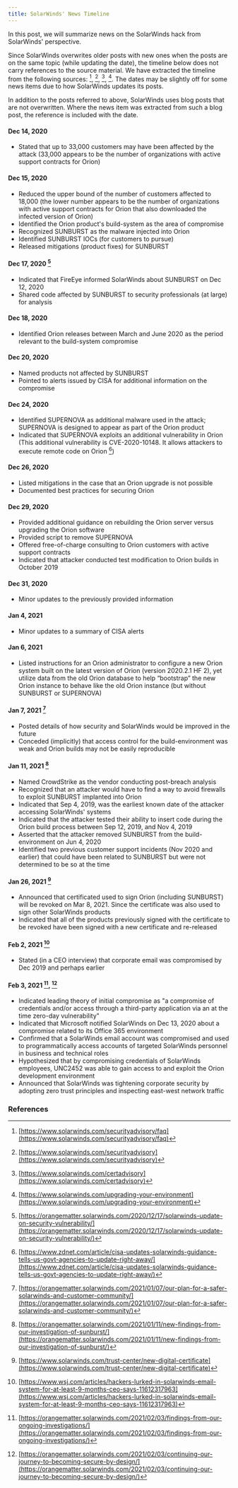```yaml
---
title: SolarWinds' News Timeline
---
```


In this post, we will summarize news on the SolarWinds hack from SolarWinds' perspective.

Since SolarWinds overwrites older posts with new ones when the posts are on the same topic (while updating the date), the timeline below does not carry references to the source material. We have extracted the timeline from the following sources: [^solarwinds1], [^solarwinds2], [^solarwinds3], [^solarwinds4]. The dates may be slightly off for some news items due to how SolarWinds updates its posts.

In addition to the posts referred to above, SolarWinds uses blog posts that are not overwritten. Where the news item was extracted from such a blog post, the reference is included with the date.

#### Dec 14, 2020 
* Stated that up to 33,000 customers may have been affected by the attack (33,000 appears to be the number of organizations with active support contracts for Orion)

#### Dec 15, 2020 
* Reduced the upper bound of the number of customers affected to 18,000 (the lower number appears to be the number of organizations with active support contracts for Orion that also downloaded the infected version of Orion)
* Identified the Orion product's build-system as the area of compromise
* Recognized SUNBURST as the malware injected into Orion
* Identified SUNBURST IOCs (for customers to pursue)
* Released mitigations (product fixes) for SUNBURST

#### Dec 17, 2020 [^solarwinds20201217]
* Indicated that FireEye informed SolarWinds about SUNBURST on Dec 12, 2020
* Shared code affected by SUNBURST to security professionals (at large) for analysis

#### Dec 18, 2020 
* Identified Orion releases between March and June 2020 as the period relevant to the build-system compromise

#### Dec 20, 2020 
* Named products not affected by SUNBURST
* Pointed to alerts issued by CISA for additional information on the compromise

#### Dec 24, 2020 
* Identified SUPERNOVA as additional malware used in the attack; SUPERNOVA is designed to appear as part of the Orion product
* Indicated that SUPERNOVA exploits an additional vulnerability in Orion (This additional vulnerability is CVE-2020-10148. It allows attackers to execute remote code on Orion [^zdnet20201230])

#### Dec 26, 2020 
* Listed mitigations in the case that an Orion upgrade is not possible
* Documented best practices for securing Orion

#### Dec 29, 2020 
* Provided additional guidance on rebuilding the Orion server versus upgrading the Orion software
* Provided script to remove SUPERNOVA
* Offered free-of-charge consulting to Orion customers with active support contracts
* Indicated that attacker conducted test modification to Orion builds in October 2019

#### Dec 31, 2020
* Minor updates to the previously provided information

#### Jan 4, 2021
* Minor updates to a summary of CISA alerts

#### Jan 6, 2021
* Listed instructions for an Orion administrator to configure a new Orion system built on the latest version of Orion (version 2020.2.1 HF 2), yet utilize data from the old Orion database to help “bootstrap” the new Orion instance to behave like the old Orion instance (but without SUNBURST or SUPERNOVA)

#### Jan 7, 2021 [^solarwinds20210107]
* Posted details of how security and SolarWinds would be improved in the future
* Conceded (implicitly) that access control for the build-environment was weak and Orion builds may not be easily reproducible

#### Jan 11, 2021 [^solarwinds20210111]
* Named CrowdStrike as the vendor conducting post-breach analysis
* Recognized that an attacker would have to find a way to avoid firewalls to exploit SUNBURST implanted into Orion
* Indicated that Sep 4, 2019, was the earliest known date of the attacker accessing SolarWinds' systems
* Indicated that the attacker tested their ability to insert code during the Orion build process between Sep 12, 2019, and Nov 4, 2019
* Asserted that the attacker removed SUNBURST from the build-environment on Jun 4, 2020
* Identified two previous customer support incidents (Nov 2020 and earlier) that could have been related to SUNBURST but were not determined to be so at the time

#### Jan 26, 2021 [^solarwinds5]
* Announced that certificated used to sign Orion (including SUNBURST) will be revoked on Mar 8, 2021. Since the certificate was also used to sign other SolarWinds products
* Indicated that all of the products previously signed with the certificate to be revoked have been signed with a new certificate and re-released

#### Feb 2, 2021 [^wsj20210202]
* Stated (in a CEO interview) that corporate email was compromised by Dec 2019 and perhaps earlier

#### Feb 3, 2021 [^solarwinds20210203], [^solarwinds20210203-2]
* Indicated leading theory of initial compromise as "a compromise of credentials and/or access through a third-party application via an at the time zero-day vulnerability"
* Indicated that Microsoft notified SolarWinds on Dec 13, 2020 about a compromise related to its Office 365 environment
* Confirmed that a SolarWinds email account was compromised and used to programmatically access accounts of targeted SolarWinds personnel in business and technical roles
* Hypothesized that by compromising credentials of SolarWinds employees, UNC2452 was able to gain access to and exploit the Orion development environment
* Announced that SolarWinds was tightening corporate security by adopting zero trust principles and inspecting east-west network traffic

### References
[^solarwinds1]: [https://www.solarwinds.com/securityadvisory/faq](https://www.solarwinds.com/securityadvisory/faq)
[^solarwinds2]: [https://www.solarwinds.com/securityadvisory](https://www.solarwinds.com/securityadvisory)
[^solarwinds3]: [https://www.solarwinds.com/certadvisory](https://www.solarwinds.com/certadvisory)
[^solarwinds4]: [https://www.solarwinds.com/upgrading-your-environment](https://www.solarwinds.com/upgrading-your-environment)
[^solarwinds5]: [https://www.solarwinds.com/trust-center/new-digital-certificate](https://www.solarwinds.com/trust-center/new-digital-certificate)
[^solarwinds20201217]: [https://orangematter.solarwinds.com/2020/12/17/solarwinds-update-on-security-vulnerability/](https://orangematter.solarwinds.com/2020/12/17/solarwinds-update-on-security-vulnerability/)
[^solarwinds20210107]: [https://orangematter.solarwinds.com/2021/01/07/our-plan-for-a-safer-solarwinds-and-customer-community/](https://orangematter.solarwinds.com/2021/01/07/our-plan-for-a-safer-solarwinds-and-customer-community/)
[^solarwinds20210111]: [https://orangematter.solarwinds.com/2021/01/11/new-findings-from-our-investigation-of-sunburst/](https://orangematter.solarwinds.com/2021/01/11/new-findings-from-our-investigation-of-sunburst/)
[^zdnet20201230]: [https://www.zdnet.com/article/cisa-updates-solarwinds-guidance-tells-us-govt-agencies-to-update-right-away/](https://www.zdnet.com/article/cisa-updates-solarwinds-guidance-tells-us-govt-agencies-to-update-right-away/)
[^wsj20210202]: [https://www.wsj.com/articles/hackers-lurked-in-solarwinds-email-system-for-at-least-9-months-ceo-says-11612317963](https://www.wsj.com/articles/hackers-lurked-in-solarwinds-email-system-for-at-least-9-months-ceo-says-11612317963)
[^solarwinds20210203]: [https://orangematter.solarwinds.com/2021/02/03/findings-from-our-ongoing-investigations/](https://orangematter.solarwinds.com/2021/02/03/findings-from-our-ongoing-investigations/)
[^solarwinds20210203-2]: [https://orangematter.solarwinds.com/2021/02/03/continuing-our-journey-to-becoming-secure-by-design/](https://orangematter.solarwinds.com/2021/02/03/continuing-our-journey-to-becoming-secure-by-design/)
